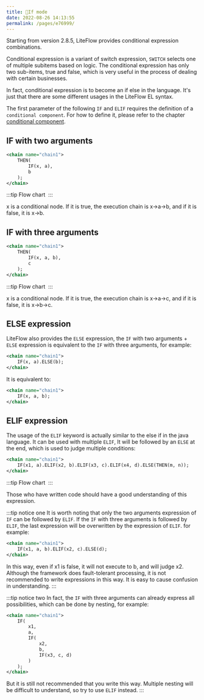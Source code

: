 ```yaml
---
title: 🌵If mode
date: 2022-08-26 14:13:55
permalink: /pages/e76999/
---
```


Starting from version 2.8.5, LiteFlow provides conditional expression combinations.

Conditional expression is a variant of switch expression, `SWITCH` selects one of multiple subitems based on logic. The conditional expression has only two sub-items, true and false, which is very useful in the process of dealing with certain businesses.

In fact, conditional expression is to become an if else in the language. It's just that there are some different usages in the LiteFlow EL syntax.

The first parameter of the following `IF` and `ELIF` requires the definition of a `conditional component`. For how to define it, please refer to the chapter [conditional component](/pages/cb0b59/).

## IF with two arguments

```xml
<chain name="chain1">
    THEN(
        IF(x, a),
        b
    );
</chain>
```
:::tip Flow chart
<img :src="$withBase('/img/flow_example/e11.svg')" style="zoom: 80%" class="no-zoom">
:::

x is a conditional node. If it is true, the execution chain is x->a->b, and if it is false, it is x->b.

## IF with three arguments

```xml
<chain name="chain1">
    THEN(
        IF(x, a, b),
        c
    );
</chain>
```
:::tip Flow chart
<img :src="$withBase('/img/flow_example/e12.svg')" style="zoom: 80%" class="no-zoom">
:::

x is a conditional node. If it is true, the execution chain is x->a->c, and if it is false, it is x->b->c.

## ELSE expression

LiteFlow also provides the `ELSE` expression, the `IF` with two arguments + `ELSE` expression is equivalent to the `IF` with three arguments, for example:

```xml
<chain name="chain1">
    IF(x, a).ELSE(b);
</chain>
```
It is equivalent to:
```xml
<chain name="chain1">
    IF(x, a, b);
</chain>
```

## ELIF expression

The usage of the `ELIF` keyword is actually similar to the else if in the java language. It can be used with multiple `ELIF`, It will be followed by an `ELSE` at the end, which is used to judge multiple conditions:

```xml
<chain name="chain1">
    IF(x1, a).ELIF(x2, b).ELIF(x3, c).ELIF(x4, d).ELSE(THEN(m, n));
</chain>
```

:::tip Flow chart
<img :src="$withBase('/img/flow_example/e13.svg')" style="zoom: 80%" class="no-zoom">
:::

Those who have written code should have a good understanding of this expression.

:::tip notice one
It is worth noting that only the two arguments expression of `IF` can be followed by `ELIF`. If the `IF` with three arguments is followed by `ELIF`, the last expression will be overwritten by the expression of `ELIF`. for example:
```xml
<chain name="chain1">
    IF(x1, a, b).ELIF(x2, c).ELSE(d);
</chain>
```
In this way, even if x1 is false, it will not execute to b, and will judge x2. Although the framework does fault-tolerant processing, it is not recommended to write expressions in this way. It is easy to cause confusion in understanding.
:::

:::tip notice two
In fact, the `IF` with three arguments can already express all possibilities, which can be done by nesting, for example:
```xml
<chain name="chain1">
    IF(
        x1,
        a, 
        IF(
            x2,
            b,
            IF(x3, c, d)
        )
    );
</chain>
```
But it is still not recommended that you write this way. Multiple nesting will be difficult to understand, so try to use `ELIF` instead.
:::


